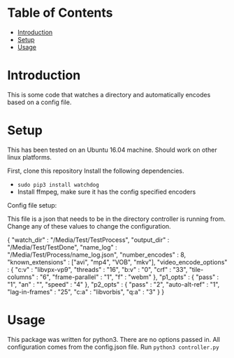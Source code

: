 # Table of Contents
- [Introduction](#introduction)
- [Setup](#setup)
- [Usage](#usage)



# Introduction
This is some code that watches a directory and automatically encodes based on a config file.


# Setup

This has been tested on an Ubuntu 16.04 machine. Should work on other linux platforms.

First, clone this repository
Install the following dependencies.
* `sudo pip3 install watchdog`
* Install ffmpeg, make sure it has the config specified encoders

Config file setup:

This file is a json that needs to be in the directory controller is running from. Change any of these values to change the configuration.

{
    "watch_dir" : "/Media/Test/TestProcess",
    "output_dir" : "/Media/Test/TestDone",
    "name_log" : "/Media/Test/Process/name_log.json",
    "number_encodes" : 8,
    "known_extensions" : ["avi", "mp4", "VOB", "mkv"],
    "video_encode_options" : {
        "c:v" : "libvpx-vp9",
        "threads" : "16",
        "b:v" : "0",
        "crf" : "33",
        "tile-columns" : "6",
        "frame-parallel" : "1",
        "f" : "webm"
    },
    "p1_opts" : {
        "pass" : "1",
        "an" : "",
        "speed" : "4"
    },
    "p2_opts" : {
        "pass" : "2",
        "auto-alt-ref" : "1",
        "lag-in-frames" : "25",
        "c:a" : "libvorbis",
        "q:a" : "3"
    }
}

# Usage
This package was written for python3. There are no options passed in. All configuration comes from the config.json file.
Run `python3 controller.py`


